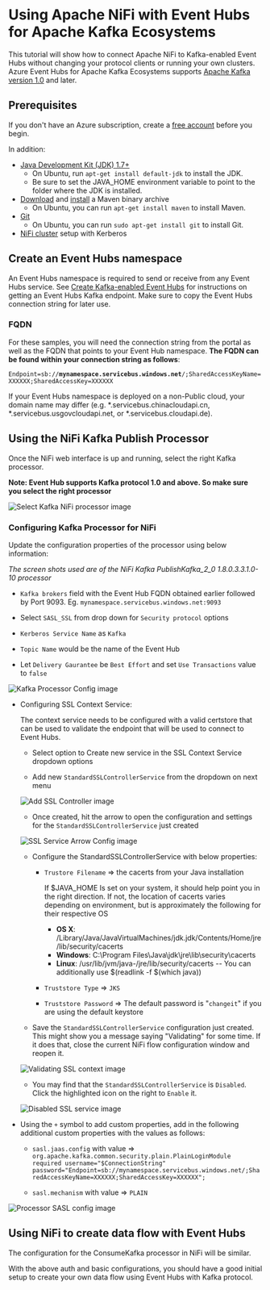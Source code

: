 # Using Apache NiFi with Event Hubs for Apache Kafka Ecosystems

This tutorial will show how to connect Apache NiFi to Kafka-enabled Event Hubs without changing your protocol clients or running your own clusters. Azure Event Hubs for Apache Kafka Ecosystems supports [Apache Kafka version 1.0](https://kafka.apache.org/10/documentation.html) and later.

## Prerequisites

If you don't have an Azure subscription, create a [free account](https://azure.microsoft.com/en-us/free/?ref=microsoft.com&utm_source=microsoft.com&utm_medium=docs&utm_campaign=visualstudio) before you begin.

In addition:

* [Java Development Kit (JDK) 1.7+](http://www.oracle.com/technetwork/java/javase/downloads/index.html)
    * On Ubuntu, run `apt-get install default-jdk` to install the JDK.
    * Be sure to set the JAVA_HOME environment variable to point to the folder where the JDK is installed.
* [Download](http://maven.apache.org/download.cgi) and [install](http://maven.apache.org/install.html) a Maven binary archive
    * On Ubuntu, you can run `apt-get install maven` to install Maven.
* [Git](https://www.git-scm.com/downloads)
    * On Ubuntu, you can run `sudo apt-get install git` to install Git.
* [NiFi cluster](https://azuremarketplace.microsoft.com/en-us/marketplace/apps/onyx-point-inc.op-bnf1_6-v1?src=spart&tab=Overview) setup with Kerberos

## Create an Event Hubs namespace

An Event Hubs namespace is required to send or receive from any Event Hubs service. See [Create Kafka-enabled Event Hubs](https://docs.microsoft.com/azure/event-hubs/event-hubs-create-kafka-enabled) for instructions on getting an Event Hubs Kafka endpoint. Make sure to copy the Event Hubs connection string for later use.

### FQDN

For these samples, you will need the connection string from the portal as well as the FQDN that points to your Event Hub namespace. **The FQDN can be found within your connection string as follows**:

`Endpoint=sb://`**`mynamespace.servicebus.windows.net`**`/;SharedAccessKeyName=XXXXXX;SharedAccessKey=XXXXXX`

If your Event Hubs namespace is deployed on a non-Public cloud, your domain name may differ (e.g. \*.servicebus.chinacloudapi.cn, \*.servicebus.usgovcloudapi.net, or \*.servicebus.cloudapi.de).

## Using the NiFi Kafka Publish Processor

Once the NiFi web interface is up and running, select the right Kafka processor.

**Note: Event Hub supports Kafka protocol 1.0 and above. So make sure you select the right processor**

![Select Kafka NiFi processor image](./images/select_kafka_processor.png)

### Configuring Kafka Processor for NiFi

Update the configuration properties of the processor using below information:

*The screen shots used are of the NiFi Kafka PublishKafka_2_0 1.8.0.3.3.1.0-10 processor*

* `Kafka brokers` field with the Event Hub FQDN obtained earlier followed by Port 9093. Eg. `mynamespace.servicebus.windows.net:9093`

* Select `SASL_SSL` from drop down for `Security protocol` options

* `Kerberos Service Name` as `Kafka`

* `Topic Name` would be the name of the Event Hub

* Let `Delivery Gaurantee` be `Best Effort` and set `Use Transactions` value to `false`

![Kafka Processor Config image](./images/kafka_processor_config.png)

* Configuring SSL Context Service:

    The context service needs to be configured with a valid certstore that can be used to validate the endpoint that will be used to connect to Event Hubs.

    * Select option to Create new service in the SSL Context Service dropdown options

    * Add new `StandardSSLControllerService` from the dropdown on next menu

    ![Add SSL Controller image](./images/add_controller_service.png)

    * Once created, hit the arrow to open the configuration and settings for the `StandardSSLControllerService` just created

    ![SSL Service Arrow Config image](./images/ssl_service_arrow_config.png)

    * Configure the StandardSSLControllerService with below properties:

        * `Trustore Filename` => the cacerts from your Java installation
        
            If $JAVA_HOME Is set on your system, it should help point you in the right direction. If not, the location of cacerts varies depending on environment, but is approximately the following for their respective OS

            * **OS X**: /Library/Java/JavaVirtualMachines/jdk<version>.jdk/Contents/Home/jre/lib/security/cacerts
            * **Windows**: C:\Program Files\Java\jdk<version>\jre\lib\security\cacerts
            * **Linux**: /usr/lib/jvm/java-<version>/jre/lib/security/cacerts -- You can additionally use $(readlink -f $(which java))

        * `Truststore Type` => `JKS`

        * `Truststore Password` => The default password is "`changeit`" if you are using the default keystore

    * Save the `StandardSSLControllerService` configuration just created.
    This might show you a message saying "Validating" for some time. If it does that, close the current NiFi flow configuration window and reopen it.

    ![Validating SSL context image](./images/validating_context.png)

    * You may find that the `StandardSSLControllerService` is `Disabled`. Click the highlighted icon on the right to `Enable` it.

    ![Disabled SSL service image](./images/disabled_ssl_service.png)

* Using the `+` symbol to add custom properties, add in the following additional custom properties with the values as follows:

    * `sasl.jaas.config` with value => `org.apache.kafka.common.security.plain.PlainLoginModule required username="$ConnectionString" password="Endpoint=sb://mynamespace.servicebus.windows.net/;SharedAccessKeyName=XXXXXX;SharedAccessKey=XXXXXX";`

    * `sasl.mechanism` with value => `PLAIN`

![Processor SASL config image](./images/processor_sasl_config.png)

## Using NiFi to create data flow with Event Hubs

The configuration for the ConsumeKafka processor in NiFi will be similar.

With the above auth and basic configurations, you should have a good initial setup to create your own data flow using Event Hubs with Kafka protocol.
